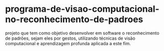 # programa-de-visao-computacional-no-reconhecimento-de-padroes
projeto que tem como objetivo desenvolver em software o reconhecimento de padrões, sejam eles por gestos, utilizando técnicas de visão computacional e aprendizagem profunda aplicada a este fim.
